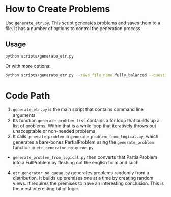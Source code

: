 # How to Create Problems

Use `generate_etr.py`. This script generates problems and saves them to a file. It has a number of options to control the generation process.

## Usage

```bash
python scripts/generate_etr.py
```

Or with more options:

```bash
python scripts/generate_etr.py --save_file_name fully_balanced --question_type=all --generate_function=random_etr_problem -n 360 --balance_num_atoms --num_atoms_set 3 4 5 6 7 8 9 10 11 12 13 14 15 16 17 18 19 20 --balance
```

# Code Path

1. `generate_etr.py` is the main script that contains command line arguments
2. Its function `generate_problem_list` contains a for loop that builds up a list of problems. Within that is a while loop that iteratively throws out unacceptable or non-needed problems
3. It calls `generate_problem` in `generate_problem_from_logical.py`, which generates a bare-bones PartialProblem using the `generate_problem` function in `etr_generator_no_queue.py`
  * `generate_problem_from_logical.py` then converts that PartialProblem into a FullProblem by fleshing out the english form and such
4. `etr_generator_no_queue.py` generates problems randomly from a distribution. It builds up premises one at a time by creating random views. It requires the premises to have an interesting conclusion. This is the most interesting bit of logic.

